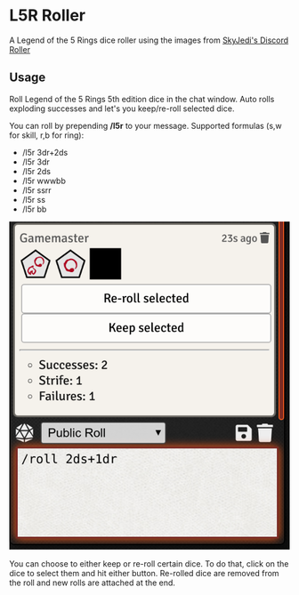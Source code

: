 # L5R Roller

A Legend of the 5 Rings dice roller using the images from [SkyJedi's Discord Roller](https://github.com/SkyJedi/FFGNDS-Discord-Dice-Roller)

## Usage

Roll Legend of the 5 Rings 5th edition dice in the chat window. Auto rolls exploding successes and let's you keep/re-roll selected dice.

You can roll by prepending **/l5r** to your message. Supported formulas (s,w for skill, r,b for ring):

* /l5r 3dr+2ds 
* /l5r 3dr 
* /l5r 2ds
* /l5r wwwbb
* /l5r ssrr
* /l5r ss
* /l5r bb

![roller usage](docs/roller.png)

You can choose to either keep or re-roll certain dice. To do that, click on the dice to select them and hit either button. Re-rolled dice are removed from the roll and new rolls are attached at the end.